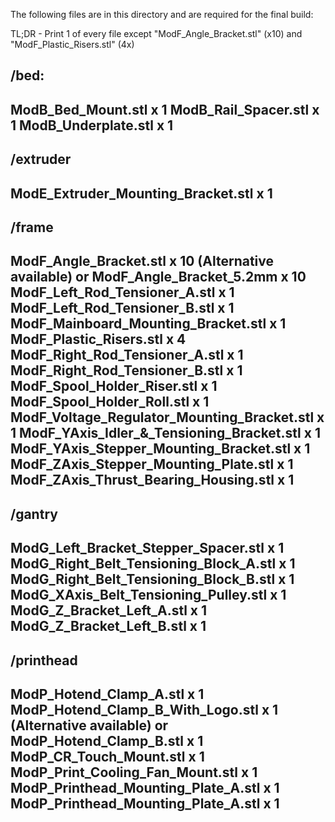 The following files are in this directory and are required for the final build:

TL;DR - Print 1 of every file except "ModF_Angle_Bracket.stl" (x10) and "ModF_Plastic_Risers.stl" (4x)

/bed:
---
ModB_Bed_Mount.stl x 1
ModB_Rail_Spacer.stl x 1
ModB_Underplate.stl x 1
---

/extruder
---
ModE_Extruder_Mounting_Bracket.stl x 1
---

/frame
---
ModF_Angle_Bracket.stl x 10 (Alternative available)
or
ModF_Angle_Bracket_5.2mm x 10 
ModF_Left_Rod_Tensioner_A.stl x 1
ModF_Left_Rod_Tensioner_B.stl x 1
ModF_Mainboard_Mounting_Bracket.stl x 1
ModF_Plastic_Risers.stl x 4
ModF_Right_Rod_Tensioner_A.stl x 1
ModF_Right_Rod_Tensioner_B.stl x 1
ModF_Spool_Holder_Riser.stl x 1
ModF_Spool_Holder_Roll.stl x 1
ModF_Voltage_Regulator_Mounting_Bracket.stl x 1
ModF_YAxis_Idler_&_Tensioning_Bracket.stl x 1
ModF_YAxis_Stepper_Mounting_Bracket.stl x 1
ModF_ZAxis_Stepper_Mounting_Plate.stl x 1
ModF_ZAxis_Thrust_Bearing_Housing.stl x 1
---

/gantry
---
ModG_Left_Bracket_Stepper_Spacer.stl x 1
ModG_Right_Belt_Tensioning_Block_A.stl x 1
ModG_Right_Belt_Tensioning_Block_B.stl x 1
ModG_XAxis_Belt_Tensioning_Pulley.stl x 1
ModG_Z_Bracket_Left_A.stl x 1
ModG_Z_Bracket_Left_B.stl x 1
---

/printhead
---
ModP_Hotend_Clamp_A.stl x 1
ModP_Hotend_Clamp_B_With_Logo.stl x 1 (Alternative available)
or
ModP_Hotend_Clamp_B.stl x 1
ModP_CR_Touch_Mount.stl x 1
ModP_Print_Cooling_Fan_Mount.stl x 1
ModP_Printhead_Mounting_Plate_A.stl x 1
ModP_Printhead_Mounting_Plate_A.stl x 1
---

